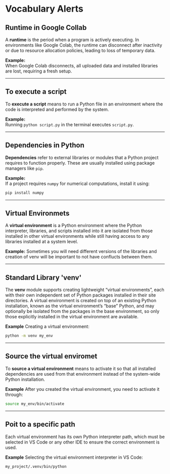 # Vocabulary Alerts

<a name="runtime"></a> 
## Runtime in Google Collab
A **runtime** is the period when a program is actively executing. In environments like Google Colab, the runtime can disconnect after inactivity or due to resource allocation policies, leading to loss of temporary data.

**Example:**  
When Google Colab disconnects, all uploaded data and installed libraries are lost, requiring a fresh setup.

---

<a name="execute"></a> 
## To execute a script
To **execute a script** means to run a Python file in an environment where the code is interpreted and performed by the system.

**Example:**  
Running `python script.py` in the terminal executes `script.py`.

---

<a name="dependencies"></a> 
## Dependencies in Python
**Dependencies** refer to external libraries or modules that a Python project requires to function properly. These are usually installed using package managers like `pip`.

**Example:**  
If a project requires `numpy` for numerical computations, install it using:

```bash
pip install numpy
```

---

<a name="virtualenvironments"></a>
## Virtual Environmets 
A **virtual environment** is a Python environment where the Python interpreter, libraries, and scripts installed into it are isolated from those installed in other virtual environments while still having access to any libraries installed at a system level.

**Example:** 
Sometimes you will need different versions of the libraries and creation of venv will be important to not have conflucts between them.

---

<a name="venv"></a> 
## Standard Library 'venv'
The **venv** module supports creating lightweight “virtual environments”, each with their own independent set of Python packages installed in their site directories. A virtual environment is created on top of an existing Python installation, known as the virtual environment’s “base” Python, and may optionally be isolated from the packages in the base environment, so only those explicitly installed in the virtual environment are available. 

**Example**
Creating a virtual environment:

```bash
python -m venv my_env
```

---

<a name="source"></a> 
## Source the virtual enviromet
To **source a virtual environment** means to activate it so that all installed dependencies are used from that environment instead of the system-wide Python installation.

**Example**
After you created the virtual environment, you need to activate it through: 

```bash
source my_env/bin/activate
```

---

<a name="point-to-a-specific-path"></a> 
## Poit to a specific path
Each virtual environment has its own Python interpreter path, which must be selected in VS Code or any other IDE to ensure the correct environment is used.

**Example**
Selecting the virtual environment interpreter in VS Code:

```bash
my_project/.venv/bin/python
```

